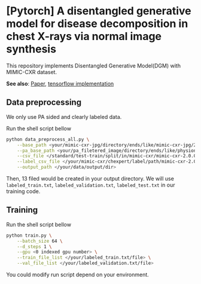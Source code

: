 # [Pytorch] A disentangled generative model for disease decomposition in chest X-rays via normal image synthesis

This repository implements Disentangled Generative Model(DGM) with MIMIC-CXR dataset.

**See also**: [Paper](https://doi.org/10.1016/j.media.2020.101839), [tensorflow implementation](https://github.com/YeongHyeon/DGM-TF)

## Data preprocessing

We only use PA sided and clearly labeled data.

Run the shell script bellow

```bash
python data_preprocess_all.py \
    --base_path <your/mimic-cxr-jpg/directory/ends/like/mimic-cxr-jpg/2.1.0/files> \
    --pa_base_path <your/pa_filetered_image/directory/ends/like/physionet.org/pa_filter/pa_filtered_images> \
    --csv_file </standard/test-train/split/in/mimic-cxr/mimic-cxr-2.0.0-split.csv> \
    --label_csv_file </your/mimic-cxr/chexpert/label/path/mimic-cxr-2.0.0-chexpert.csv> \
    --output_path </your/data/output/dir>
```

Then, 13 filed would be created in your output directory. We will use `labeled_train.txt`, `labeled_validation.txt`, `labeled_test.txt` in our training code.

## Training

Run the shell script bellow

```bash
python train.py \
    --batch_size 64 \
    --d_steps 1 \
    --gpu <0 indexed gpu number> \
    --train_file_list </your/labeled_train.txt/file> \
    --val_file_list </your/labeled_validation.txt/file>
```

You could modify run script depend on your environment.